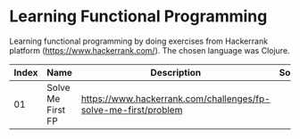 # Learning Functional Programming
Learning functional programming by doing exercises from Hackerrank platform (https://www.hackerrank.com/). The chosen language was Clojure.

| Index               |  Name               |  Description                                                                    | Solution                           |
| ------------------- | ------------------- | -----------------------------------------------------------------------------   | ---------------------------------- |
|  01                 |  Solve Me First FP  | https://www.hackerrank.com/challenges/fp-solve-me-first/problem                 |                                    |      
